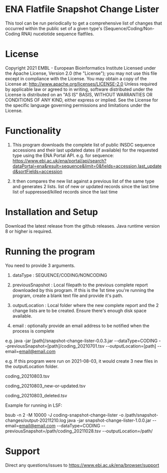 # ENA Flatfile Snapshot Change Lister

This tool can be run periodically to get a comprehensive list of changes that occurred
within the public set of a given type's (Sequence/Coding/Non-Coding RNA) nucelotide sequence flatfiles.

# License

Copyright 2021 EMBL - European Bioinformatics Institute Licensed under the Apache License, Version 2.0 (the "License");
you may not use this file except in compliance with the License.
You may obtain a copy of the License at: http://www.apache.org/licenses/LICENSE-2.0
Unless required by applicable law or agreed to in writing, software distributed under the License is distributed on an "AS IS" BASIS, WITHOUT WARRANTIES OR CONDITIONS OF ANY KIND, either express or implied. See the License for the specific language governing permissions and limitations under the License.

# Functionality

1. This program downloads the complete list of public INSDC sequence accessions and their last updated dates (if available) for the requested type using the ENA Portal API.
e.g. for sequence:
https://www.ebi.ac.uk/ena/portal/api/search?dataPortal=ena&result=sequence&limit=0&fields=accession,last_updated&sortFields=accession

2. It then compares the new list against a previous list of the same type and generates 2 lists.
    list of new or updated records since the last time
    list of suppressed/killed records since the last time

# Installation and Setup

Download the latest release from the github releases.
Java runtime version 8 or higher is required.

# Running the program

You need to provide 3 arguments.

1. dataType : SEQUENCE/CODING/NONCODING
   
2. previousSnapshot : Local filepath to the previous complete report downloaded by this program. If this is the 1st time
   you're running the program, create a blank text file and provide it's path.
   
3. outputLocation : Local folder where the new complete report and the 2 change lists are to be created. Ensure there's
    enough disk space available.
    
4. email : optionally provide an email address to be notified when the process is complete

e.g. 
java -jar [path]/snapshot-change-lister-0.0.3.jar --dataType=CODING --previousSnapshot=[path]/coding_20210701.tsv --outputLocation=[path] --email=email@email.com

e.g. If this program were run on 2021-08-03, it would create 3 new files in the outputLocation folder.

coding_20210803.tsv

coding_20210803_new-or-updated.tsv

coding_20210803_deleted.tsv

Example for running in LSF:

bsub -n 2 -M 10000 -J coding-snapshot-change-lister -o /path/snapshot-changes/output-20211210.log java -jar  snapshot-change-lister-1.0.0.jar --email=email@email.com --dataType=CODING --previousSnapshot=/path/coding_20211028.tsv --outputLocation=/path/


# Support

Direct any questions/issues to https://www.ebi.ac.uk/ena/browser/support

